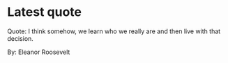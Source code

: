 # Latest quote 

Quote: I think somehow, we learn who we really are and then live with that decision. 

By: Eleanor Roosevelt